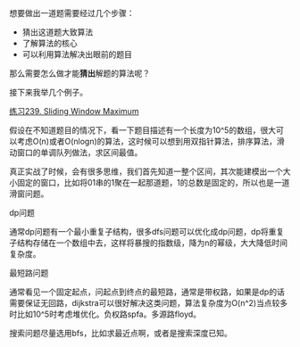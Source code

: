 想要做出一道题需要经过几个步骤：
- 猜出这道题大致算法
- 了解算法的核心
- 可以利用算法解决出眼前的题目

那么需要怎么做才能**猜出**解题的算法呢？

接下来我举几个例子。

[练习239. Sliding Window Maximum](https://leetcode.com/problems/sliding-window-maximum/)

假设在不知道题目的情况下，看一下题目描述有一个长度为10^5的数组，很大可以考虑O(n)或者O(nlogn)的算法，这时候可以想到用双指针算法，排序算法，滑动窗口的单调队列做法，求区间最值。

真正实战了时候，会有很多思维，我们首先知道一整个区间，其次能建模出一个大小固定的窗口，比如将01串的1聚在一起那道题，1的总数是固定的，所以也是一道滑窗问题。

dp问题

通常dp问题有一个最小重复子结构，很多dfs问题可以优化成dp问题，dp将重复子结构存储在一个数组中去，这样将暴搜的指数级，降为n的幂级，大大降低时间复杂度。

最短路问题

通常看见一个固定起点，问起点到终点的最短路，通常是带权路，如果是dp的话需要保证无回路，dijkstra可以很好解决这类问题，算法复杂度为O(n^2)当点较多时比如10^5时考虑堆优化。负权路spfa。多源路floyd。

搜索问题尽量选用bfs，比如求最近点啊，或者是搜索深度已知。
